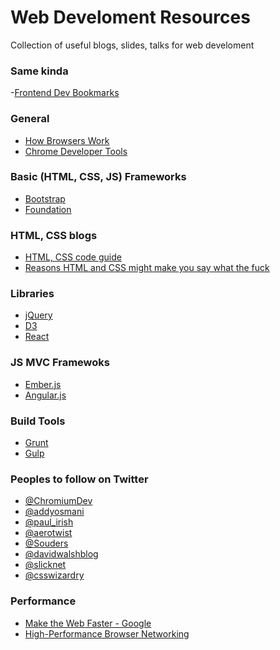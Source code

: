 Web Develoment Resources
========================

Collection of useful blogs, slides, talks for web develoment

### Same kinda

-[Frontend Dev Bookmarks](https://github.com/dypsilon/frontend-dev-bookmarks)

### General

- [How Browsers Work](http://www.html5rocks.com/en/tutorials/internals/howbrowserswork)
- [Chrome Developer Tools](https://developers.google.com/chrome-developer-tools/)

### Basic (HTML, CSS, JS) Frameworks

- [Bootstrap](http://getbootstrap.com)
- [Foundation](http://foundation.zurb.com)

### HTML, CSS blogs

- [HTML, CSS code guide](http://mdo.github.io/code-guide/)
- [Reasons HTML and CSS might make you say what the fuck](http://mdo.github.io/wtf-html-css/)

### Libraries

- [jQuery](http://jquery.com/)
- [D3](http://d3js.org/)
- [React](http://facebook.github.io/react/)

### JS MVC Framewoks

- [Ember.js](http://emberjs.com/)
- [Angular.js](http://angularjs.org/)

### Build Tools

- [Grunt](http://gruntjs.com/)
- [Gulp](http://gulpjs.com/)

### Peoples to follow on Twitter

- [@ChromiumDev](https://twitter.com/ChromiumDev)
- [@addyosmani](https://twitter.com/addyosmani)
- [@paul_irish](https://twitter.com/paul_irish)
- [@aerotwist](https://twitter.com/aerotwist)
- [@Souders](https://twitter.com/Souders)
- [@davidwalshblog](https://twitter.com/davidwalshblog)
- [@slicknet](https://twitter.com/slicknet)
- [@csswizardry](https://twitter.com/csswizardry)

### Performance

- [Make the Web Faster - Google](https://developers.google.com/speed/)
- [High-Performance Browser Networking](http://chimera.labs.oreilly.com/books/1230000000545/index.html)
